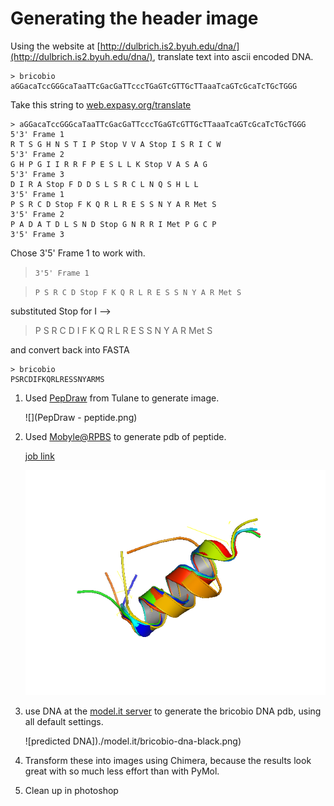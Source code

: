# Generating the header image

Using the website at [http://dulbrich.is2.byuh.edu/dna/](http://dulbrich.is2.byuh.edu/dna/), translate text into ascii encoded DNA.

```
> bricobio
aGGacaTccGGGcaTaaTTcGacGaTTcccTGaGTcGTTGcTTaaaTcaGTcGcaTcTGcTGGG
```

Take this string to [web.expasy.org/translate](web.expasy.org/translate)

```
> aGGacaTccGGGcaTaaTTcGacGaTTcccTGaGTcGTTGcTTaaaTcaGTcGcaTcTGcTGGG
5'3' Frame 1
R T S G H N S T I P Stop V V A Stop I S R I C W
5'3' Frame 2
G H P G I I R R F P E S L L K Stop V A S A G
5'3' Frame 3
D I R A Stop F D D S L S R C L N Q S H L L
3'5' Frame 1
P S R C D Stop F K Q R L R E S S N Y A R Met S
3'5' Frame 2
P A D A T D L S N D Stop G N R R I Met P G C P
3'5' Frame 3
```

Chose 3'5' Frame 1 to work with.
> `3'5' Frame 1`

> `P S R C D Stop F K Q R L R E S S N Y A R Met S`

substituted Stop for I --> 

> P S R C D I F K Q R L R E S S N Y A R Met S

and convert back into FASTA

```
> bricobio
PSRCDIFKQRLRESSNYARMS
```

1. Used [PepDraw](http://www.tulane.edu/~biochem/WW/PepDraw/) from Tulane to generate image.

    ![](PepDraw - peptide.png)

3. Used [Mobyle@RPBS](http://bioserv.rpbs.univ-paris-diderot.fr/PEP-FOLD/) to generate pdb of peptide.
    
    [job link](http://mobyle.rpbs.univ-paris-diderot.fr/data/jobs/PEP-FOLD/C11508706696033)

    ![predicted structure](./PEP-FOLD_C11508706696033/bricobio-aligned-peptide-wite.png)

5. use DNA at the [model.it server](http://hydra.icgeb.trieste.it/dna/model_form.html) to generate the bricobio DNA pdb, using all default settings.


	![predicted DNA])./model.it/bricobio-dna-black.png)

6. Transform these into images using Chimera, because the results look great with so much less effort than with PyMol.

7. Clean up in photoshop